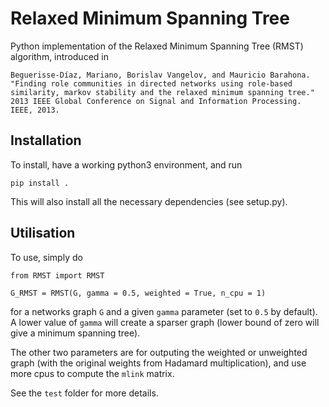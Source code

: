 Relaxed Minimum Spanning Tree 
=============================

Python implementation of the Relaxed Minimum Spanning Tree (RMST) algorithm, introduced in
```
Beguerisse-Díaz, Mariano, Borislav Vangelov, and Mauricio Barahona. "Finding role communities in directed networks using role-based similarity, markov stability and the relaxed minimum spanning tree." 2013 IEEE Global Conference on Signal and Information Processing. IEEE, 2013.
```

Installation
------------

To install, have a working python3 environment, and run
```
pip install .
```
This will also install all the necessary dependencies (see setup.py). 

Utilisation
-----------

To use, simply do
```
from RMST import RMST

G_RMST = RMST(G, gamma = 0.5, weighted = True, n_cpu = 1)
```
for a networks graph `G` and a given `gamma` parameter (set to `0.5` by default). A lower value of `gamma` will create a sparser graph (lower bound of zero will give a minimum spanning tree).


The other two parameters are for outputing the weighted or unweighted graph (with the original weights from Hadamard multiplication), and use more cpus to compute the `mlink` matrix. 

See the `test` folder for more details. 
